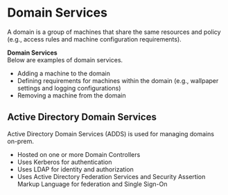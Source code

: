 # Domain Services
A domain is a group of machines that share the same resources and policy (e.g., access rules and machine configuration requirements).

**Domain Services**  
Below are examples of domain services. 
* Adding a machine to the domain
* Defining requirements for machines within the domain (e.g., wallpaper settings and logging configurations)
* Removing a machine from the domain

## Active Directory Domain Services
Active Directory Domain Services (ADDS) is used for managing domains on-prem. 
* Hosted on one or more Domain Controllers
* Uses Kerberos for authentication
* Uses LDAP for identity and authorization
* Uses Active Directory Federation Services and Security Assertion Markup Language for federation and Single Sign-On

